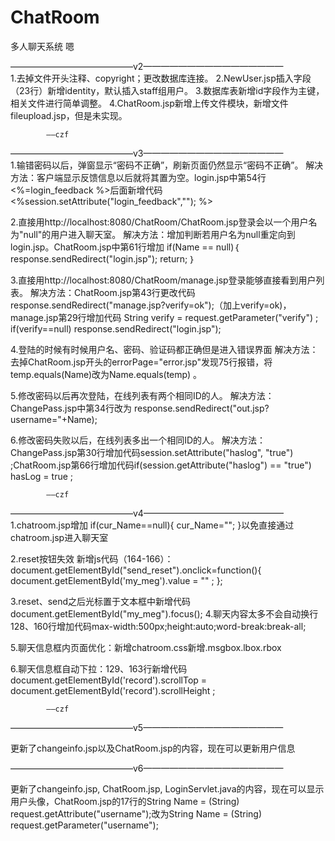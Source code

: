 # ChatRoom
多人聊天系统
嗯

——————————————v2————————————————  
1.去掉文件开头注释、copyright；更改数据库连接。
2.NewUser.jsp插入字段（23行）新增identity，默认插入staff组用户。
3.数据库表新增id字段作为主键，相关文件进行简单调整。
4.ChatRoom.jsp新增上传文件模块，新增文件fileupload.jsp，但是未实现。

			——czf

——————————————v3————————————————  
1.输错密码以后，弹窗显示“密码不正确”，刷新页面仍然显示“密码不正确”。
解决方法：客户端显示反馈信息以后就将其置为空。login.jsp中第54行<%=login_feedback %>后面新增代码
<%session.setAttribute("login_feedback",""); %>

2.直接用http://localhost:8080/ChatRoom/ChatRoom.jsp登录会以一个用户名为"null"的用户进入聊天室。
解决方法：增加判断若用户名为null重定向到login.jsp。ChatRoom.jsp中第61行增加
                if(Name == null)｛
                    response.sendRedirect("login.jsp");
	    return;
	｝

3.直接用http://localhost:8080/ChatRoom/manage.jsp登录能够直接看到用户列表。
解决方法：ChatRoom.jsp第43行更改代码response.sendRedirect("manage.jsp?verify=ok");（加上verify=ok)，manage.jsp第29行增加代码
String verify = request.getParameter("verify") ;    
            	if(verify==null)
                    response.sendRedirect("login.jsp");

4.登陆的时候有时候用户名、密码、验证码都正确但是进入错误界面
解决方法：去掉ChatRoom.jsp开头的errorPage="error.jsp"发现75行报错，将temp.equals(Name)改为Name.equals(temp) 。

5.修改密码以后再次登陆，在线列表有两个相同ID的人。
解决方法：ChangePass.jsp中第34行改为 response.sendRedirect("out.jsp?username="+Name);

6.修改密码失败以后，在线列表多出一个相同ID的人。
解决方法：ChangePass.jsp第30行增加代码session.setAttribute("haslog", "true") ;ChatRoom.jsp第66行增加代码if(session.getAttribute("haslog") == "true")
            	hasLog = true ;
				
			——czf
			
——————————————v4————————————————  
1.chatroom.jsp增加
	if(cur_Name==null){
                        cur_Name="";
                    }以免直接通过chatroom.jsp进入聊天室

2.reset按钮失效
新增js代码（164-166）：document.getElementById("send_reset").onclick=function(){
		    	document.getElementById('my_meg').value = "" ;
		    };

3.reset、send之后光标置于文本框中新增代码document.getElementById("my_meg").focus();
4.聊天内容太多不会自动换行
128、160行增加代码max-width:500px;height:auto;word-break:break-all;

5.聊天信息框内页面优化：新增chatroom.css新增.msgbox\.lbox\.rbox

6.聊天信息框自动下拉：129、163行新增代码document.getElementById('record').scrollTop = document.getElementById('record').scrollHeight ;

			——czf
——————————————v5———————————————— 

更新了changeinfo.jsp以及ChatRoom.jsp的内容，现在可以更新用户信息

——————————————v6———————————————— 

更新了changeinfo.jsp, ChatRoom.jsp, LoginServlet.java的内容，现在可以显示用户头像，ChatRoom.jsp的17行的String Name = (String) request.getAttribute("username");改为String Name = (String) request.getParameter("username");
